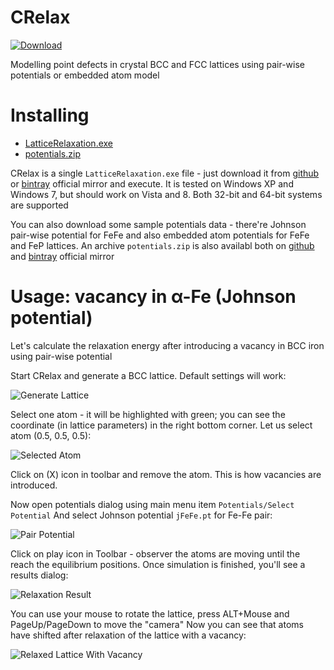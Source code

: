 CRelax
======
[ ![Download](https://api.bintray.com/packages/bedrin/github/crelax/images/download.svg) ](https://bintray.com/bedrin/github/crelax/_latestVersion)

Modelling point defects in crystal BCC and FCC lattices using pair-wise potentials or embedded atom model

Installing
======

- [LatticeRelaxation.exe](https://github.com/bedrin/crelax/releases/download/1.0.0/LatticeRelaxation.exe)
- [potentials.zip](https://github.com/bedrin/crelax/releases/download/1.0.0/potentials.zip)

CRelax is a single `LatticeRelaxation.exe` file - just download it from [github](https://github.com/bedrin/crelax/releases/download/1.0.0/LatticeRelaxation.exe) or [bintray](https://bintray.com/artifact/download/bedrin/github/LatticeRelaxation.exe) official mirror and execute.
It is tested on Windows XP and Windows 7, but should work on Vista and 8. Both 32-bit and 64-bit systems are supported

You can also download some sample potentials data - there're Johnson pair-wise potential for FeFe and also embedded atom potentials for FeFe and FeP lattices. An archive `potentials.zip` is also availabl both on [github](https://github.com/bedrin/crelax/releases/download/1.0.0/potentials.zip) and [bintray](https://bintray.com/artifact/download/bedrin/github/potentials.zip) official mirror

Usage: vacancy in α-Fe (Johnson potential)
======

Let's calculate the relaxation energy after introducing a vacancy in BCC iron using pair-wise potential

Start CRelax and generate a BCC lattice. Default settings will work:

![Generate Lattice](https://bedrin.github.io/crelax/images/generatelattice.png "Generate Lattice")

Select one atom - it will be highlighted with green; you can see the coordinate (in lattice parameters) in the right bottom corner. Let us select atom (0.5, 0.5, 0.5):

![Selected Atom](https://bedrin.github.io/crelax/images/selectedatom.png "Selected Atom")

Click on (X) icon in toolbar and remove the atom. This is how vacancies are introduced.

Now open potentials dialog using main menu item `Potentials/Select Potential`
And select Johnson potential `jFeFe.pt` for Fe-Fe pair:

![Pair Potential](https://bedrin.github.io/crelax/images/pairpotential.png "Pair Potential")

Click on play icon in Toolbar - observer the atoms are moving until the reach the equilibrium positions.
Once simulation is finished, you'll see a results dialog:

![Relaxation Result](https://bedrin.github.io/crelax/images/relaxationresult.png "Relaxation Result")

You can use your mouse to rotate the lattice, press ALT+Mouse and PageUp/PageDown to move the "camera"
Now you can see that atoms have shifted after relaxation of the lattice with a vacancy:

![Relaxed Lattice With Vacancy](https://bedrin.github.io/crelax/images/relaxedvacancy.png "Relaxed Lattice With Vacancy")
